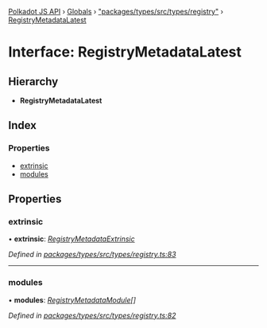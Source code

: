 [Polkadot JS API](../README.md) › [Globals](../globals.md) › ["packages/types/src/types/registry"](../modules/_packages_types_src_types_registry_.md) › [RegistryMetadataLatest](_packages_types_src_types_registry_.registrymetadatalatest.md)

# Interface: RegistryMetadataLatest

## Hierarchy

* **RegistryMetadataLatest**

## Index

### Properties

* [extrinsic](_packages_types_src_types_registry_.registrymetadatalatest.md#extrinsic)
* [modules](_packages_types_src_types_registry_.registrymetadatalatest.md#modules)

## Properties

###  extrinsic

• **extrinsic**: *[RegistryMetadataExtrinsic](_packages_types_src_types_registry_.registrymetadataextrinsic.md)*

*Defined in [packages/types/src/types/registry.ts:83](https://github.com/polkadot-js/api/blob/6ca84425d/packages/types/src/types/registry.ts#L83)*

___

###  modules

• **modules**: *[RegistryMetadataModule](_packages_types_src_types_registry_.registrymetadatamodule.md)[]*

*Defined in [packages/types/src/types/registry.ts:82](https://github.com/polkadot-js/api/blob/6ca84425d/packages/types/src/types/registry.ts#L82)*

